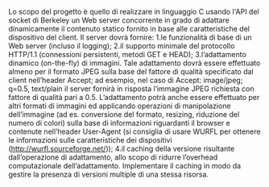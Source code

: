 Lo scopo del progetto è quello di realizzare in linguaggio C usando l'API del socket di
Berkeley un Web server concorrente in grado di adattare dinamicamente il contenuto
statico fornito in base alle caratteristiche del dispositivo del client. Il server dovrà
fornire:
  1.le funzionalità di base di un Web server (incluso il logging);
  2.il supporto minimale del protocollo HTTP/1.1 (connessioni persistenti, metodi
    GET e HEAD);
  3.l’adattamento dinamico (on-the-fly) di immagini. Tale adattamento dovrà essere
    effettuato almeno per il formato JPEG sulla base del fattore di qualità specificato
    dal client nell’header Accept; ad esempio, nel caso di Accept: image/jpeg;
    q=0.5, text/plain il server fornirà in risposta l’immagine JPEG richiesta con
    fattore di qualità pari a 0.5. L’adattamento potrà anche essere effettuato per
    altri formati di immagini ed applicando operazioni di manipolazione
    dell’immagine (ad es. conversione del formato, resizing, riduzione del numero di
    colori) sulla base di informazioni riguardanti il browser e contenute nell’header
    User-Agent (si consiglia di usare WURFL per ottenere le informazioni sulle
    caratteristiche dei dispositivi (http://wurfl.sourceforge.net/));
  4.il caching della versione risultante dall’operazione di adattamento, allo scopo di
    ridurre l’overhead computazionale dell’adattamento. Implementare il caching in
    modo da gestire la presenza di versioni multiple di una stessa risorsa.
